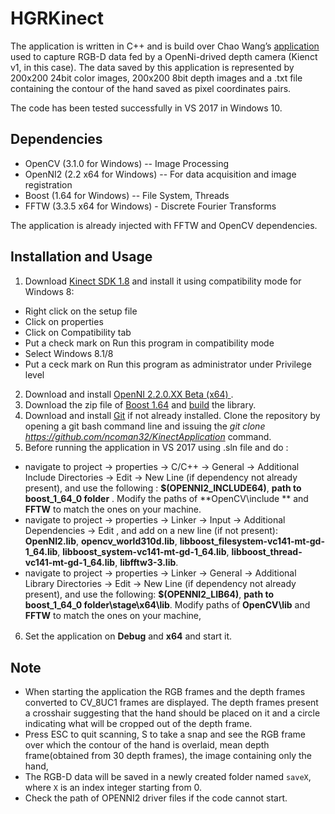 # HGRKinect

The application is written in C++ and is  build over Chao Wang’s [application](https://github.com/chaowang15/RGBDCapture) used to capture RGB-D data fed by a OpenNi-drived depth camera (Kienct v1, in this case). The data saved by this application is represented by 200x200 24bit color images, 200x200 8bit depth images and a .txt file containing the contour of the hand saved as pixel coordinates pairs.

The code has been tested successfully in VS 2017 in Windows 10.

## Dependencies
- OpenCV (3.1.0 for Windows) -- Image Processing
- OpenNI2 (2.2 x64 for Windows) -- For data acquisition and image registration 
- Boost (1.64 for Windows) -- File System, Threads
- FFTW (3.3.5 x64 for Windows) - Discrete Fourier Transforms

The application is already injected with FFTW and OpenCV dependencies.

## Installation and Usage
1. Download [Kinect SDK 1.8](https://www.microsoft.com/en-us/download/details.aspx?id=40278) and install it using compatibility mode for Windows 8:
  - Right click on the setup file
  - Click on properties
  - Click on Compatibility tab
  - Put a check mark on Run this program in compatibility mode
  - Select Windows 8.1/8
  - Put a ceck mark on Run this program as administrator under Privilege level
2. Download and install [OpenNI 2.2.0.XX Beta (x64) ](https://structure.io/openni).
3. Download the zip file of [Boost 1.64](https://dl.bintray.com/boostorg/release/1.64.0/source/) and [build](https://www.youtube.com/watch?v=Mioo8Hnp6M8) the library.
4. Download and install [Git](https://git-scm.com/downloads) if not already installed. Clone the repository by opening a git bash command line and issuing the *git clone https://github.com/ncoman32/KinectApplication* command.
5. Before running the application in VS 2017  using .sln file and do : 
  - navigate to project -> properties -> C/C++ -> General -> Additional Include Directories -> Edit -> New Line (if dependency not already present), and use the following : **$(OPENNI2_INCLUDE64)**, **path to boost_1_64_0 folder** . Modify the paths of **OpenCV\include ** and  **FFTW** to match the ones on your machine.
  - navigate to project -> properties -> Linker -> Input -> Additional Dependencies -> Edit , and add on a new line (if not present): **OpenNI2.lib**, **opencv_world310d.lib**,
**libboost_filesystem-vc141-mt-gd-1_64.lib**, **libboost_system-vc141-mt-gd-1_64.lib**, **libboost_thread-vc141-mt-gd-1_64.lib**, **libfftw3-3.lib**.
- navigate to project -> properties -> Linker -> General -> Additional Library Directories -> Edit -> New Line (if dependency not already present), and use the following: **$(OPENNI2_LIB64)**, **path to boost_1_64_0 folder\stage\x64\lib**. Modify paths of **OpenCV\lib** and **FFTW** to match the ones on your machine, 
6. Set the application on **Debug** and **x64** and start it.
　　　 
## Note
* When starting the application the RGB frames and the depth frames converted to CV_8UC1 frames are displayed. The depth frames present a crosshair suggesting that the hand should be placed on it and a circle indicating what will be cropped out of the depth frame.
* Press ESC to quit scanning, S to take a snap and see the RGB frame over which the contour of the hand is overlaid, mean depth frame(obtained from 30 depth frames), the image containing only the hand, 
* The RGB-D data will be saved in a newly created folder named `saveX`, where `X` is an index integer starting from 0.
* Check the path of OPENNI2 driver files if the code cannot start.
